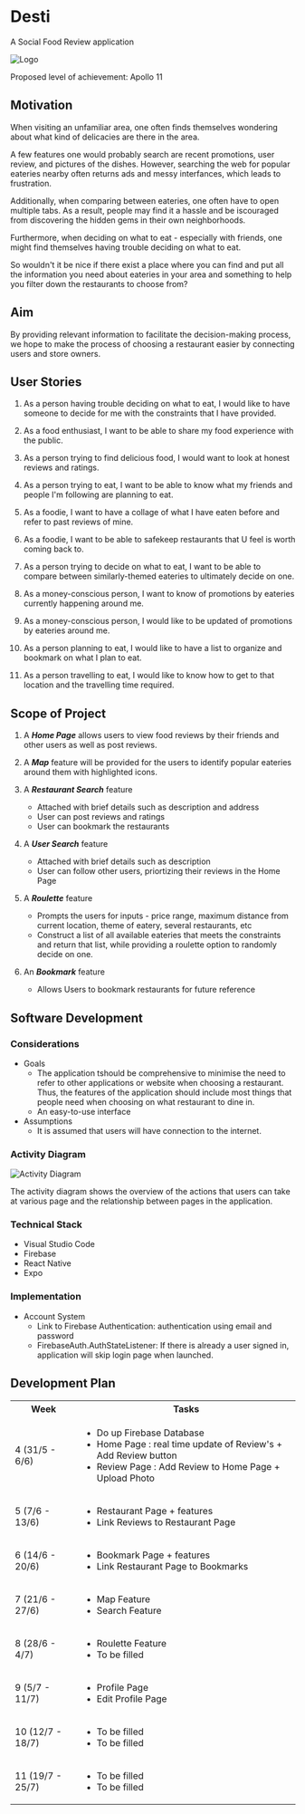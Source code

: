 ﻿# Desti #
A Social Food Review application

![Logo](https://raw.githubusercontent.com/Tan-Jia-Rong/Desti/main/assets/icon.png)

Proposed level of achievement: Apollo 11

## Motivation ##

When visiting an unfamiliar area, one often finds themselves wondering about what kind of delicacies are there in the area.

A few features one would probably search are recent promotions, user review, and pictures of the dishes. However, searching the web for popular eateries nearby often returns ads and messy interfances, which leads to frustration.

Additionally, when comparing between eateries, one often have to open multiple tabs. As a result, people may find it a hassle and be iscouraged from discovering the hidden gems in their own  neighborhoods.

Furthermore, when deciding on what to eat - especially with friends, one might find themselves having trouble deciding on what to eat.

So wouldn't it be nice if there exist a place where you can find and put all the information you need about eateries in your area and something to help you filter down the restaurants to choose from?

## Aim ##
By providing relevant information to facilitate the decision-making process, we hope to make the process of choosing a restaurant easier by connecting users and store owners.

## User Stories ##

1. As a person having trouble deciding on what to eat, I would like to have someone to decide for me with the constraints that I have provided.

2. As a food enthusiast, I want to be able to share my food experience with the public.

3. As a person trying to find delicious food, I would want to look at honest reviews and ratings.

4. As a person trying to eat, I want to be able to know what my friends and people I'm following are planning to eat.

5. As a foodie, I want to have a collage of what I have eaten before and refer to past reviews of mine.

6. As a foodie, I want to be able to safekeep restaurants that U feel is worth coming back to.

7. As a person trying to decide on what to eat, I want to be able to compare between similarly-themed eateries to ultimately decide on one.

8. As a money-conscious person, I want to know of promotions by eateries currently happening around me.

9. As a money-conscious person, I would like to be updated of promotions by eateries around me.

10. As a person planning to eat, I would like to have a list to organize and bookmark on what I plan to eat.

11. As a person travelling to eat, I would like to know how to get to that location and the travelling time required.

## Scope of Project ##

1. A ***Home Page*** allows users to view food reviews by their friends and other users as well as post reviews.

2. A ***Map*** feature will be provided for the users to identify popular eateries around them with highlighted icons.

3. A ***Restaurant Search*** feature
    * Attached with brief details such as description and address
    * User can post reviews and ratings
    * User can bookmark the restaurants

4. A ***User Search*** feature
    * Attached with brief details such as description
    * User can follow other users, priortizing their reviews in the Home Page
    
5. A ***Roulette*** feature
    * Prompts the users for inputs - price range, maximum distance from current location, theme of eatery, several restaurants, etc
    * Construct a list of all available eateries that meets the constraints and return that list, while providing a roulette option to randomly decide on one.

6. An ***Bookmark*** feature
    * Allows Users to bookmark restaurants for future reference

## Software Development ##

### Considerations ###
* Goals
    * The application tshould be comprehensive to minimise the need to refer to other applications or website when choosing a restaurant. Thus, the features of the application should include most things that people need when choosing on what restaurant to dine in.
    * An easy-to-use interface
* Assumptions
    * It is assumed that users will have connection to the internet.

### Activity Diagram ###
![Activity Diagram](https://raw.githubusercontent.com/Tan-Jia-Rong/Desti/master/.github/ActivityDiagram.png)

The activity diagram shows the overview of the actions that users can take at various page and the relationship between pages in the application.

### Technical Stack ###
* Visual Studio Code
* Firebase
* React Native
* Expo

### Implementation ###
* Account System
    * Link to Firebase Authentication: authentication using email and password
    * FirebaseAuth.AuthStateListener: If there is already a user signed in, application will skip login page when launched.

## Development Plan ##
<table>
  <tbody>
    <tr>
      <th>Week</th>
      <th>Tasks</th>
    </tr>
     <tr>
      <td>4 (31/5 - 6/6)</td>
      <td>
        <ul>
          <li>Do up Firebase Database</li>
          <li>Home Page : real time update of Review's + Add Review button</li>
          <li>Review Page : Add Review to Home Page + Upload Photo </li>
        </ul>
      </td>
     </tr>
    <tr>
      <td>5 (7/6 - 13/6)</td>
      <td>
        <ul>
          <li>Restaurant Page + features</li>
          <li>Link Reviews to Restaurant Page</li>
        </ul>
      </td>
    </tr>
    <tr>
      <td>6 (14/6 - 20/6)</td>
      <td>
        <ul>
          <li>Bookmark Page + features</li>
          <li>Link Restaurant Page to Bookmarks</li>
        </ul>
      </td>
    </tr>
    <tr>
      <td>7 (21/6 - 27/6)</td>
      <td>
        <ul>
          <li>Map Feature</li>
          <li>Search Feature</li>
        </ul>
      </td>
    </tr>
    <tr>
      <td>8 (28/6 - 4/7)</td>
      <td>
        <ul>
          <li>Roulette Feature</li>
          <li>To be filled</li>
        </ul>
      </td>
    </tr>
    <tr>
      <td>9 (5/7 - 11/7)</td>
      <td>
        <ul>
          <li>Profile Page</li>
          <li>Edit Profile Page</li>
        </ul>
      </td>
    </tr>
    <tr>
      <td>10 (12/7 - 18/7)</td>
      <td>
        <ul>
          <li>To be filled</li>
          <li>To be filled</li>
        </ul>
      </td>
    </tr>
    <tr>
      <td>11 (19/7 - 25/7)</td>
      <td>
        <ul>
          <li>To be filled</li>
          <li>To be filled</li>
        </ul>
      </td>
    </tr> 
  </tbody>
</table>
